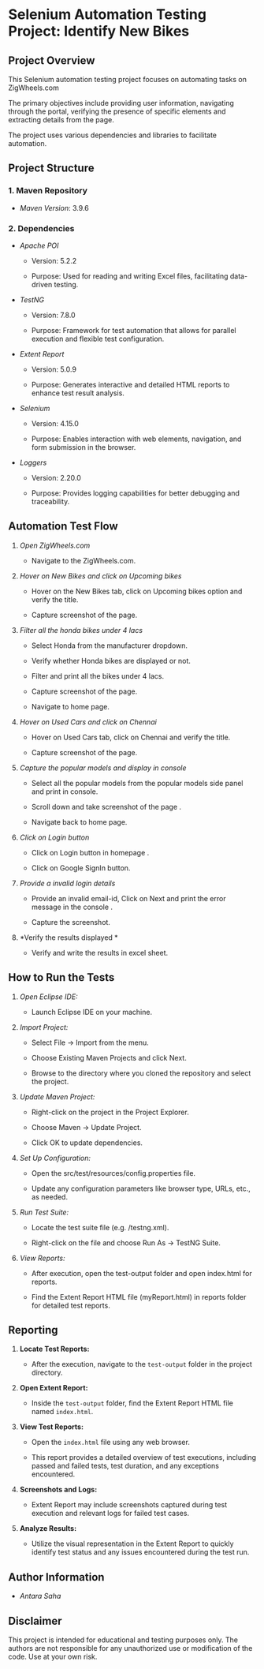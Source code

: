 # Selenium Automation Testing Project: Identify New Bikes

## Project Overview

This Selenium automation testing project focuses on automating tasks on ZigWheels.com

The primary objectives include providing user information, navigating through the portal, verifying the presence of specific elements and extracting details from the page. 

The project uses various dependencies and libraries to facilitate automation.

## Project Structure

### 1. Maven Repository

- *Maven Version*: 3.9.6

### 2. Dependencies

- *Apache POI*

  - Version: 5.2.2

  - Purpose: Used for reading and writing Excel files, facilitating data-driven testing.

- *TestNG*

  - Version: 7.8.0

  - Purpose: Framework for test automation that allows for parallel execution and flexible test configuration.

- *Extent Report*

  - Version: 5.0.9

  - Purpose: Generates interactive and detailed HTML reports to enhance test result analysis.

- *Selenium*

  - Version: 4.15.0

  - Purpose: Enables interaction with web elements, navigation, and form submission in the browser.

- *Loggers*

  - Version: 2.20.0

  - Purpose: Provides logging capabilities for better debugging and traceability.

## Automation Test Flow

1. *Open ZigWheels.com*

   - Navigate to the ZigWheels.com.

2. *Hover on New Bikes and click on Upcoming bikes*

   - Hover on the New Bikes tab, click on Upcoming bikes option and verify the title.

   - Capture screenshot of the page.

3. *Filter all the honda bikes under 4 lacs*

   - Select Honda from the manufacturer dropdown.

   - Verify whether Honda bikes are displayed or not.

   - Filter and print all the bikes under 4 lacs.

   - Capture screenshot of the page.

   - Navigate to home page.

4. *Hover on Used Cars and click on Chennai*

   - Hover on Used Cars tab, click on Chennai and verify the title.

   - Capture screenshot of the page.

5. *Capture the popular models and display in console*

   - Select all the popular models from the popular models side panel and print in console.

   - Scroll down and take screenshot of the page .

   - Navigate back to home page.
 
6. *Click on Login button*

   - Click on Login button in homepage .

   - Click on Google SignIn button.

7. *Provide a invalid login details*

   - Provide an invalid email-id, Click on Next and print the error message in the console .

   - Capture the screenshot.

8. *Verify the results displayed *

   - Verify and write the results in excel sheet.

## How to Run the Tests

1. *Open Eclipse IDE:*

   - Launch Eclipse IDE on your machine.

2. *Import Project:*

   - Select File -> Import from the menu.

   - Choose Existing Maven Projects and click Next.

   - Browse to the directory where you cloned the repository and select the project.

3. *Update Maven Project:*

   - Right-click on the project in the Project Explorer.

   - Choose Maven -> Update Project.

   - Click OK to update dependencies.

4. *Set Up Configuration:*

   - Open the src/test/resources/config.properties file.

   - Update any configuration parameters like browser type, URLs, etc., as needed.

5. *Run Test Suite:*

   - Locate the test suite file (e.g. /testng.xml).

   - Right-click on the file and choose Run As -> TestNG Suite.

6. *View Reports:*

   - After execution, open the test-output folder and open index.html for reports.

   - Find the Extent Report HTML file (myReport.html) in reports folder for detailed test reports.

## Reporting

1. **Locate Test Reports:**

   - After the execution, navigate to the `test-output` folder in the project directory.

2. **Open Extent Report:**

   - Inside the `test-output` folder, find the Extent Report HTML file named `index.html`.

3. **View Test Reports:**

   - Open the `index.html` file using any web browser.

   - This report provides a detailed overview of test executions, including passed and failed tests, test duration, and any exceptions encountered.

4. **Screenshots and Logs:**

   - Extent Report may include screenshots captured during test execution and relevant logs for failed test cases.

5. **Analyze Results:**

   - Utilize the visual representation in the Extent Report to quickly identify test status and any issues encountered during the test run.

## Author Information

- *Antara Saha*

## Disclaimer

This project is intended for educational and testing purposes only. The authors are not responsible for any unauthorized use or modification of the code. Use at your own risk.
 

